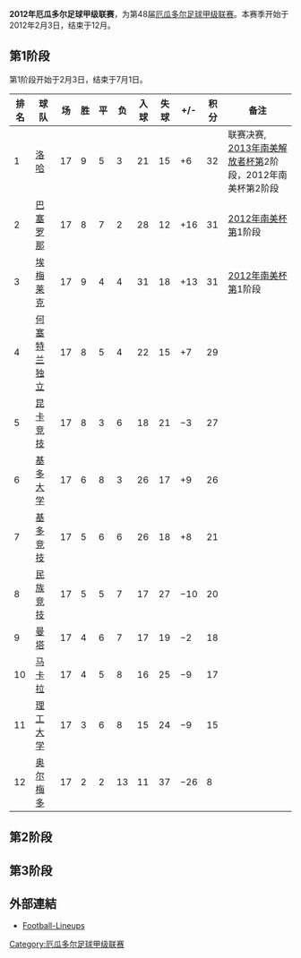 **2012年厄瓜多尔足球甲级联赛**，为第48届[厄瓜多尔足球甲级联赛](https://zh.wikipedia.org/wiki/厄瓜多尔足球甲级联赛 "wikilink")。本赛季开始于2012年2月3日，结束于12月。

## 第1阶段

第1阶段开始于2月3日，结束于7月1日。

| 排名 | 球队                                                                | 场  | 胜 | 平 | 负  | 入球 | 失球 | \+/- | 积分 | 备注                                                                                         |
| -- | ----------------------------------------------------------------- | -- | - | - | -- | -- | -- | ---- | -- | ------------------------------------------------------------------------------------------ |
| 1  | [洛哈](https://zh.wikipedia.org/wiki/洛哈大学竞技联盟 "wikilink")           | 17 | 9 | 5 | 3  | 21 | 15 | \+6  | 32 | 联赛决赛, [2013年南美解放者杯第](https://zh.wikipedia.org/wiki/2013年南美解放者杯 "wikilink")2阶段，2012年南美杯第2阶段 |
| 2  | [巴塞罗那](https://zh.wikipedia.org/wiki/巴塞罗那竞技俱乐部 "wikilink")        | 17 | 8 | 7 | 2  | 28 | 12 | \+16 | 31 | [2012年南美杯第](https://zh.wikipedia.org/wiki/2012年南美杯 "wikilink")1阶段                          |
| 3  | [埃梅莱克](https://zh.wikipedia.org/wiki/埃梅莱克竞技俱乐部 "wikilink")        | 17 | 9 | 4 | 4  | 31 | 18 | \+13 | 31 | [2012年南美杯第](https://zh.wikipedia.org/wiki/2012年南美杯 "wikilink")1阶段                          |
| 4  | [何塞特兰独立](https://zh.wikipedia.org/wiki/何塞特兰独立竞技俱乐部 "wikilink")    | 17 | 8 | 5 | 4  | 22 | 15 | \+7  | 29 |                                                                                            |
| 5  | [昆卡竞技](../Page/昆卡竞技俱乐部.md "wikilink")                             | 17 | 8 | 3 | 6  | 18 | 21 | −3   | 27 |                                                                                            |
| 6  | [基多大学](https://zh.wikipedia.org/wiki/基多大学体育联盟 "wikilink")         | 17 | 6 | 8 | 3  | 26 | 17 | \+9  | 26 |                                                                                            |
| 7  | [基多竞技](https://zh.wikipedia.org/wiki/基多竞技 "wikilink")             | 17 | 5 | 6 | 6  | 26 | 18 | \+8  | 21 |                                                                                            |
| 8  | [民族竞技](https://zh.wikipedia.org/wiki/民族竞技俱乐部_\(厄瓜多尔\) "wikilink") | 17 | 5 | 5 | 7  | 17 | 27 | −10  | 20 |                                                                                            |
| 9  | [曼塔](https://zh.wikipedia.org/wiki/曼塔足球俱乐部 "wikilink")            | 17 | 4 | 6 | 7  | 17 | 19 | −2   | 18 |                                                                                            |
| 10 | [马卡拉](https://zh.wikipedia.org/wiki/马卡拉足球俱乐部 "wikilink")          | 17 | 4 | 5 | 8  | 16 | 25 | −9   | 17 |                                                                                            |
| 11 | [理工大学](../Page/理工大学竞技俱乐部.md "wikilink")                           | 17 | 3 | 6 | 8  | 15 | 24 | −9   | 15 |                                                                                            |
| 12 | [奥尔梅多](https://zh.wikipedia.org/wiki/奥尔梅多中央竞技 "wikilink")         | 17 | 2 | 2 | 13 | 11 | 37 | −26  | 8  |                                                                                            |

## 第2阶段

## 第3阶段

## 外部連結

  - [Football-Lineups](http://www.football-lineups.com/tourn/Ecuador_Serie_A_2012/fixture/)

[Category:厄瓜多尔足球甲级联赛](https://zh.wikipedia.org/wiki/Category:厄瓜多尔足球甲级联赛 "wikilink")
